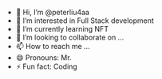 - 👋 Hi, I’m @peterliu4aa
- 👀 I’m interested in Full Stack development
- 🌱 I’m currently learning NFT 
- 💞️ I’m looking to collaborate on ...
- 📫 How to reach me ...
- 😄 Pronouns: Mr.
- ⚡ Fun fact: Coding

<!---
peterliu4aa/peterliu4aa is a ✨ special ✨ repository because its `README.md` (this file) appears on your GitHub profile.
You can click the Preview link to take a look at your changes.
--->
